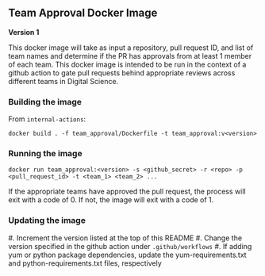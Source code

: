 ## Team Approval Docker Image

**Version 1**

This docker image will take as input a repository, pull request ID, and list of team names and determine if the PR has approvals from at least 1 member of each team. This docker image is intended to be run in the context of a github action to gate pull requests behind appropriate reviews across different teams in Digital Science.

### Building the image

From `internal-actions`:
```
docker build . -f team_approval/Dockerfile -t team_approval:v<version>
```

### Running the image

```
docker run team_approval:<version> -s <github_secret> -r <repo> -p <pull_request_id> -t <team_1> <team_2> ...
```

If the appropriate teams have approved the pull request, the process will exit with a code of 0. If not, the image will exit with a code of 1.

### Updating the image

#. Increment the version listed at the top of this README
#. Change the version specified in the github action under `.github/workflows`
#. If adding yum or python package dependencies, update the yum-requirements.txt and python-requirements.txt files, respectively
